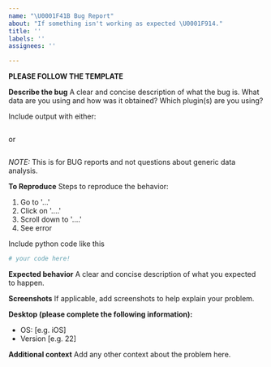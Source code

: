 ```yaml
---
name: "\U0001F41B Bug Report"
about: "If something isn't working as expected \U0001F914."
title: ''
labels: ''
assignees: ''

---
```

**PLEASE FOLLOW THE TEMPLATE**

**Describe the bug**
A clear and concise description of what the bug is. What data are you using and how was it obtained? Which plugin(s) are you using?

Include output with either:

```python

```

or

```bash

```


*NOTE:* This is for BUG reports and not questions about generic data analysis.

**To Reproduce**
Steps to reproduce the behavior:
1. Go to '...'
2. Click on '....'
3. Scroll down to '....'
4. See error

Include python code like this

```python
# your code here!

```

**Expected behavior**
A clear and concise description of what you expected to happen.

**Screenshots**
If applicable, add screenshots to help explain your problem.

**Desktop (please complete the following information):**
 - OS: [e.g. iOS]
 - Version [e.g. 22]


**Additional context**
Add any other context about the problem here.
